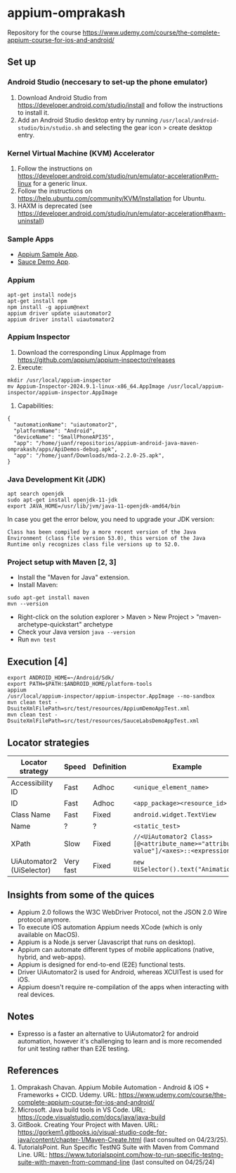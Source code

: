 # appium-omprakash
Repository for the course https://www.udemy.com/course/the-complete-appium-course-for-ios-and-android/

## Set up

### Android Studio (neccesary to set-up the phone emulator)
1. Download Android Studio from https://developer.android.com/studio/install and follow the instructions to install it.
1. Add an Android Studio desktop entry by running `/usr/local/android-studio/bin/studio.sh` and selecting the gear icon > create desktop entry. 

### Kernel Virtual Machine (KVM) Accelerator
1. Follow the instructions on https://developer.android.com/studio/run/emulator-acceleration#vm-linux for a generic linux.
1. Follow the instructions on https://help.ubuntu.com/community/KVM/Installation for Ubuntu.
1. HAXM is deprecated (see https://developer.android.com/studio/run/emulator-acceleration#haxm-uninstall)

### Sample Apps
* [Appium Sample App](https://github.com/appium/appium/blob/master/packages/appium/sample-code/apps/ApiDemos-debug.apk).
* [Sauce Demo App](https://github.com/saucelabs/my-demo-app-android/releases).

### Appium
```
apt-get install nodejs
apt-get install npm
npm install -g appium@next
appium driver update uiautomator2
appium driver install uiautomator2
```

### Appium Inspector
1. Download the corresponding Linux AppImage from https://github.com/appium/appium-inspector/releases
1. Execute:
```
mkdir /usr/local/appium-inspector
mv Appium-Inspector-2024.9.1-linux-x86_64.AppImage /usr/local/appium-inspector/appium-inspector.AppImage
```
1. Capabilities:
```
{
  "automationName": "uiautomator2",
  "platformName": "Android",
  "deviceName": "SmallPhoneAPI35",
  "app": "/home/juanf/repositorios/appium-android-java-maven-omprakash/apps/ApiDemos-debug.apk",
  "app": "/home/juanf/Downloads/mda-2.2.0-25.apk",
}
```

### Java Development Kit (JDK)
```
apt search openjdk
sudo apt-get install openjdk-11-jdk
export JAVA_HOME=/usr/lib/jvm/java-11-openjdk-amd64/bin
```

In case you get the error below, you need to upgrade your JDK version:
```
Class has been compiled by a more recent version of the Java Environment (class file version 53.0), this version of the Java Runtime only recognizes class file versions up to 52.0.
```

### Project setup with Maven [2, 3]
* Install the "Maven for Java" extension.
* Install Maven:
```
sudo apt-get install maven
mvn --version
```
* Right-click on the solution explorer > Maven > New Project > "maven-archetype-quickstart" archetype
* Check your Java version `java --version`
* Run `mvn test`

## Execution [4]
```
export ANDROID_HOME=~/Android/Sdk/
export PATH=$PATH:$ANDROID_HOME/platform-tools
appium
/usr/local/appium-inspector/appium-inspector.AppImage --no-sandbox
mvn clean test -DsuiteXmlFilePath=src/test/resources/AppiumDemoAppTest.xml
mvn clean test -DsuiteXmlFilePath=src/test/resources/SauceLabsDemoAppTest.xml
```

## Locator strategies
|Locator strategy|Speed|Definition|Example|
|---|---|---|---|
|Accessibility ID|Fast|Adhoc|`<unique_element_name>`|
|ID|Fast|Adhoc|`<app_package><resource_id>`|
|Class Name|Fast|Fixed|`android.widget.TextView`|
|Name|?|?|`<static_test>`|
|XPath|Slow|Fixed|`//<UiAutomator2 Class>[@<attribute_name>="attribute value"]/<axes>::<expressions>`|
|UiAutomator2 (UiSelector)|Very fast|Fixed|`new UiSelector().text("Animation")`|

## Insights from some of the quices
* Appium 2.0 follows the W3C WebDriver Protocol, not the JSON 2.0 Wire protocol anymore.
* To execute iOS automation Appium needs XCode (which is only available on MacOS).
* Appium is a Node.js server (Javascript that runs on desktop).
* Appium can automate different types of mobile applications (native, hybrid, and web-apps).
* Appium is designed for end-to-end (E2E) functional tests.
* Driver UiAutomator2 is used for Android, whereas XCUITest is used for iOS.
* Appium doesn't require re-compilation of the apps when interacting with real devices.

## Notes
* Expresso is a faster an alternative to UiAutomator2 for android automation, however it's challenging to learn and is more recomended for unit testing rather than E2E testing.

## References
1. Omprakash Chavan. Appium Mobile Automation - Android & iOS + Frameworks + CICD. Udemy. URL: https://www.udemy.com/course/the-complete-appium-course-for-ios-and-android/
2. Microsoft. Java build tools in VS Code. URL: https://code.visualstudio.com/docs/java/java-build
3. GitBook. Creating Your Project with Maven. URL: https://gorkem1.gitbooks.io/visual-studio-code-for-java/content/chapter-1/Maven-Create.html (last consulted on 04/23/25).
4. TutorialsPoint. Run Specific TestNG Suite with Maven from Command Line. URL: https://www.tutorialspoint.com/how-to-run-specific-testng-suite-with-maven-from-command-line (last consulted on 04/25/24)